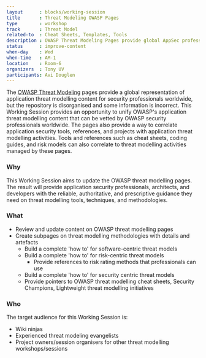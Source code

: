 ```yaml
---
layout      : blocks/working-session
title       : Threat Modeling OWASP Pages
type        : workshop
track       : Threat Model
related-to  : Cheat Sheets, Templates, Tools
description : OWASP Threat Modeling Pages provide global AppSec professionals and companies worldwide with a central reference point to OWASP project, tools, and references that are related to Application Threat Modeling. These pages will provide as a gateway for threat modelers to leverage OWASP threat modeling content as well as other OWASP content and tools that support application threat modeling objectives.
status      : improve-content
when-day    : Wed
when-time   : AM-1
location    : Room-6
organizers  : Tony UV
participants: Avi Douglen
---
```


The [OWASP Threat Modeling](https://www.owasp.org/index.php/Application_Threat_Modeling) pages provide a global representation of application threat modelling content for security professionals worldwide, but the repository is disorganised and some information is incorrect.  This Working Session provides an opportunity to unify OWASP's application threat modelling content that can be vetted by OWASP security professionals worldwide. The pages also provide a way to correlate application security tools, references, and projects with application threat modelling activities.  Tools and references such as cheat sheets, coding guides, and risk models can also correlate to threat modelling activities managed by these pages.  

### Why

This Working Session aims to update the OWASP threat modelling pages. The result will provide application security professionals, architects, and developers with the reliable, authoritative, and prescriptive guidance they need on threat modelling tools, techniques, and methodologies.

### What

- Review and update content on OWASP threat modelling pages
- Create subpages on threat modelling methodologies with details and artefacts
  - Build a complete 'how to' for software-centric threat models
  - Build a complete 'how to' for risk-centric threat models
    - Provide references to risk rating methods that professionals can use
  - Build a complete 'how to' for security centric threat models
  - Provide pointers to OWASP threat modelling cheat sheets, Security Champions, Lightweight threat modelling initiatives 
  
### Who

The target audience for this Working Session is:

 - Wiki ninjas
 - Experienced threat modeling evangelists
 - Project owners/session organisers for other threat modelling workshops/sessions
 
